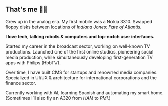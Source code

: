 ## That's me 👋😀

Grew up in the analog era. My first mobile was a Nokia 3310. Swapped floppy disks between locations of _Indiana Jones: Fate of Atlantis._

**I love tech, talking robots & computers and top-notch user interfaces.**

Started my career in the broadcast sector, working on well-known TV productions. Launched one of the first online studios, pioneering social media production, while simultaneously developing first-generation TV apps with Philips (HbbTV).

Over time, I have built CMS for startups and renowned media companies. \
Specialized in UI/UX & architecture for international corporations and the finance sector.

Currently working with AI, learning Spanish and automating my smart home. \
(Sometimes I’ll also fly an A320 from _HAM_ to _PMI_.)
